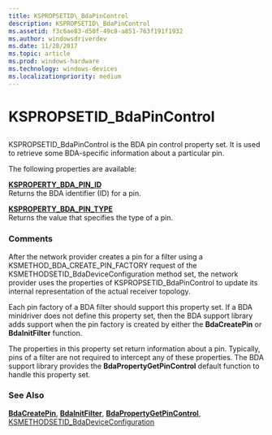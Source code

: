 ```yaml
---
title: KSPROPSETID\_BdaPinControl
description: KSPROPSETID\_BdaPinControl
ms.assetid: f3c6ae83-d50f-49c8-a851-763f191f1932
ms.author: windowsdriverdev
ms.date: 11/28/2017
ms.topic: article
ms.prod: windows-hardware
ms.technology: windows-devices
ms.localizationpriority: medium
---
```


# KSPROPSETID\_BdaPinControl


## <span id="ddk_kspropsetid_bdapincontrol_ks"></span><span id="DDK_KSPROPSETID_BDAPINCONTROL_KS"></span>


KSPROPSETID\_BdaPinControl is the BDA pin control property set. It is used to retrieve some BDA-specific information about a particular pin.

The following properties are available:

<span id="KSPROPERTY_BDA_PIN_ID"></span><span id="ksproperty_bda_pin_id"></span>[**KSPROPERTY\_BDA\_PIN\_ID**](ksproperty-bda-pin-id.md)  
Returns the BDA identifier (ID) for a pin.

<span id="KSPROPERTY_BDA_PIN_TYPE"></span><span id="ksproperty_bda_pin_type"></span>[**KSPROPERTY\_BDA\_PIN\_TYPE**](ksproperty-bda-pin-type.md)  
Returns the value that specifies the type of a pin.

### <span id="comments"></span><span id="COMMENTS"></span>Comments

After the network provider creates a pin for a filter using a KSMETHOD\_BDA\_CREATE\_PIN\_FACTORY request of the KSMETHODSETID\_BdaDeviceConfiguration method set, the network provider uses the properties of KSPROPSETID\_BdaPinControl to update its internal representation of the actual receiver topology.

Each pin factory of a BDA filter should support this property set. If a BDA minidriver does not define this property set, then the BDA support library adds support when the pin factory is created by either the **BdaCreatePin** or **BdaInitFilter** function.

The properties in this property set return information about a pin. Typically, pins of a filter are not required to intercept any of these properties. The BDA support library provides the **BdaPropertyGetPinControl** default function to handle this property set.

### <span id="see_also"></span><span id="SEE_ALSO"></span>See Also

[**BdaCreatePin**](https://msdn.microsoft.com/library/windows/hardware/ff556445), [**BdaInitFilter**](https://msdn.microsoft.com/library/windows/hardware/ff556464), [**BdaPropertyGetPinControl**](https://msdn.microsoft.com/library/windows/hardware/ff556483), [KSMETHODSETID\_BdaDeviceConfiguration](ksmethodsetid-bdadeviceconfiguration.md)

 

 





